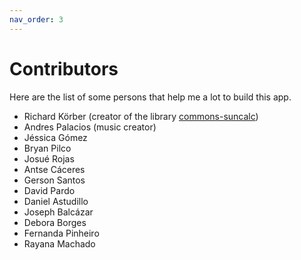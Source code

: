 ```yaml
---
nav_order: 3
---
```

# Contributors

Here are the list of some persons that help me a lot to build this app.

- Richard Körber (creator of the library [commons-suncalc](https://github.com/shred/commons-suncalc))
- Andres Palacios (music creator)
- Jéssica Gómez
- Bryan Pilco
- Josué Rojas
- Antse Cáceres
- Gerson Santos
- David Pardo
- Daniel Astudillo
- Joseph Balcázar
- Debora Borges
- Fernanda Pinheiro
- Rayana Machado
